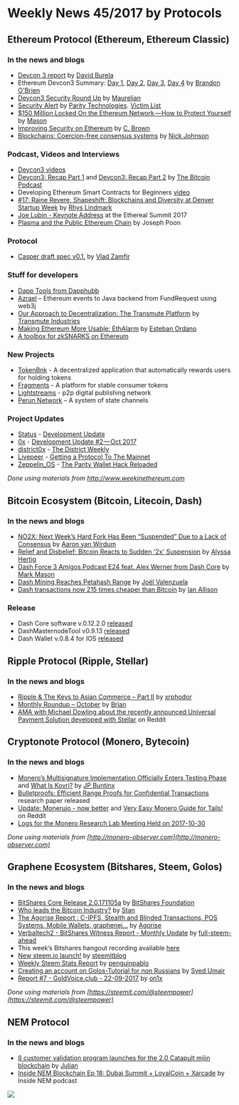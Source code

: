 
# Weekly News 45/2017 by Protocols
## Ethereum Protocol (Ethereum, Ethereum Classic)
### In the news and blogs
* [Devcon 3 report](https://davidburela.wordpress.com/2017/11/02/devcon-3-report-day-1-core-systems) by [David Burela](https://davidburela.wordpress.com/author/davidburela)
* Ethereum Devcon3 Summary: [Day 1](https://techburst.io/ethereum-devcon3-summary-day-1-1de50737d40), [Day 2](https://medium.com/@brandon.obrien/ethereum-devcon3-summary-day-2-b45832d7d748), [Day 3](https://medium.com/@brandon.obrien/ethereum-devcon3-summary-day-3-c374c1dd9f48), [Day 4](https://medium.com/@brandon.obrien/ethereum-devcon3-summary-day-4-a5e87829164e) by [Brandon O'Brien](https://techburst.io/@brandon.obrien)
* [Devcon3 Security Round Up](https://medium.com/@maurelian/devcon3-security-round-up-e7754cd30c23) by [Maurelian](https://medium.com/@maurelian)
* [Security Alert](https://paritytech.io/blog/security-alert.html) by [Parity Technologies](https://paritytech.io/blog.html). [Victim List](https://github.com/barrywhitehat1/Parity2VictimList)
* [$150 Million Locked On the Ethereum Network — How to Protect Yourself](https://medium.com/tokenstandards/150-million-locked-on-the-ethereum-network-how-to-protect-yourself-d687d17ed810) by [Mason](https://medium.com/@masonic_tweets)
* [Improving Security on Ethereum](https://medium.com/@hackdomETH/improving-security-on-ethereum-457fd77ec0ce) by [C. Brown](https://medium.com/@hackdomETH)
* [Blockchains: Coercion-free consensus systems](https://hackernoon.com/blockchains-coercion-free-consensus-systems-30e78b4332ea) by [Nick Johnson](https://hackernoon.com/@weka)

### Podcast, Videos and Interviews
* [Devcon3 videos](https://www.youtube.com/channel/UCNOfzGXD_C9YMYmnefmPH0g/videos)
* [Devcon3: Recap Part 1](http://thebitcoinpodcast.com/devcon3-recap-part-1/) and [Devcon3: Recap Part 2](http://thebitcoinpodcast.com/devcon3-recap-part-2/) by [The Bitcoin Podcast](http://thebitcoinpodcast.com/)
* Developing Ethereum Smart Contracts for Beginners [video](https://coursetro.com/courses/20/Developing-Ethereum-Smart-Contracts-for-Beginners)
* [#17: Raine Revere, Shapeshift: Blockchains and Diversity at Denver Startup Week](https://medium.com/@RhysLindmark/17-raine-revere-shapeshift-blockchains-and-diversity-at-denver-startup-week-82e02d935a7e) by [Rhys Lindmark](https://medium.com/@RhysLindmark)
* [Joe Lubin - Keynote Address](https://www.youtube.com/watch?v=VPttWS-6kfo&list=PLJ8kQp5OiaENtcgEuW83GZm3UYtwHNvoS) at the Ethereal Summit 2017
* [Plasma and the Public Ethereum Chain](https://www.youtube.com/watch?v=nf1iEbBtbCE) by Joseph Poon


### Protocol
* [Casper draft spec v0.1.](https://github.com/ethereum/research/blob/master/papers/CasperTFG/CasperTFG.pdf) by [Vlad Zamfir](https://twitter.com/vladzamfir) 

### Stuff for developers
* [Dapp Tools from Dapphubb](https://dapp.tools/)
* [Azrael](https://github.com/fundrequest/azrael) – Ethereum events to Java backend from FundRequest using web3j
* [Our Approach to Decentralization: The Transmute Platform](https://medium.com/transmute-techtalk/in-this-post-we-will-explore-our-technical-roadmap-and-comment-on-some-common-questions-asked-of-1ad22b6ac6cd) by [Transmute Industries](https://medium.com/@TransmuteNews) 
* [Making Ethereum More Usable: EthAlarm](https://blog.decentraland.org/making-ethereum-more-usable-ethalarm-233660030d30) by [Esteban Ordano](https://blog.decentraland.org/@eordano)
* [A toolbox for zkSNARKS on Ethereum](https://github.com/JacobEberhardt/ZoKrates)

### New Projects
* [TokenBnk](https://tokenbnk.com/) - A decentralized application that automatically rewards users for holding tokens
* [Fragments](https://www.frgcoin.com/) - A platform for stable consumer tokens 
* [Lightstreams](https://github.com/lightstreams/lightstreams/blob/master/white-paper.md) - p2p digital publishing network
* [Perun Network](https://www.perun.network/) – A system of state channels

### Project Updates
* [Status](https://status.im/) - [Development Update](https://blog.status.im/status-development-update-for-the-26th-of-october-to-the-6th-of-november-b747042bb0f)
* [0x](https://0xproject.com/) - [Development Update #2 — Oct 2017](https://blog.0xproject.com/development-update-2-oct-2017-ced97688f236)
* [district0x](https://district0x.io/) - [The District Weekly](https://blog.district0x.io/the-district-weekly-november-4th-2017-cc0edb77d294)
* [Livepeer](https://livepeer.org/) - [Getting a Protocol To The Mainnet](https://medium.com/livepeer-blog/getting-a-protocol-to-the-mainnet-3912bd549d37)
* [Zeppelin_OS](https://zeppelinos.org/) - [The Parity Wallet Hack Reloaded](https://blog.zeppelinos.org/)


*Done using materials from http://www.weekinethereum.com*

## Bitcoin Ecosystem (Bitcoin, Litecoin, Dash)
### In the news and blogs

* [NO2X: Next Week’s Hard Fork Has Been “Suspended” Due to a Lack of Consensus](https://bitcoinmagazine.com/articles/no2x-next-weeks-hard-fork-has-been-suspended-due-lack-consensus/) by [Aaron van Wirdum](https://bitcoinmagazine.com/authors/aaron-van-wirdum/)
* [Relief and Disbelief: Bitcoin Reacts to Sudden '2x' Suspension](https://www.coindesk.com/relief-disbelief-bitcoin-reacts-sudden-2x-suspension/) by [Alyssa Hertig](https://www.coindesk.com/author/alyssa-hertig/)
* [Dash Force 3 Amigos Podcast E24 feat. Alex Werner from Dash Core](https://www.dashforcenews.com/dash-force-3-amigos-podcast-e24-feat-alex-werner-dash-core/) by [Mark Mason](https://www.dashforcenews.com/author/markm/)
* [Dash Mining Reaches Petahash Range](https://www.dashforcenews.com/dash-mining-reaches-petahash-range/) by [Joël Valenzuela](https://www.dashforcenews.com/author/joelvalenzuela/)
* [Dash transactions now 215 times cheaper than Bitcoin](http://www.ibtimes.co.uk/dash-transactions-now-215-times-cheaper-bitcoin-1646464) by [Ian Allison](http://www.ibtimes.co.uk/reporters/ian-allison)

### Release
*  Dash Core software v.0.12.2.0 [released](https://www.dash.org/forum/threads/version-12-2-release.17807/) 
* DashMasternodeTool v0.9.13 [released](https://www.dash.org/forum/threads/gui-tool-for-running-masternode-with-trezor.13748/page-7#post-145630)
* Dash Wallet v.0.8.4 for IOS [released](https://itunes.apple.com/de/app/dash-wallet/id1206647026?l=en&mt=8)

## Ripple Protocol (Ripple, Stellar)
### In the news and blogs
* [Ripple & The Keys to Asian Commerce – Part II](https://xrphodor.wordpress.com/2017/11/04/ripple-the-keys-to-asian-commerce-part-ii/) by [xrphodor](https://xrphodor.wordpress.com/author/xrphodor/)
* [Monthly Roundup – October](https://www.stellar.org/blog/october-news-stellar/) by [Brian](https://www.stellar.org/blog/author/brian/)
* [AMA with Michael Dowling about the recently announced Universal Payment Solution developed with Stellar](https://www.reddit.com/r/Stellar/comments/7bfbuj/hi_im_michael_dowling_group_cto_and_chief/) on Reddit



## Cryptonote Protocol (Monero, Bytecoin)
### In the news and blogs
* [Monero’s Multisignature Implementation Officially Enters Testing Phase](https://themerkle.com/moneros-multisignature-implementation-officially-enters-testing-phase/) and [What Is Kovri?](https://themerkle.com/what-is-kovri/) by [JP Buntinx](https://themerkle.com/author/writer10/)
* [Bulletproofs: Efficient Range Proofs for
Confidential Transactions](http://web.stanford.edu/~buenz/pubs/bulletproofs.pdf) research paper released
* [Update: Monerujo - now better](https://www.reddit.com/r/Monero/comments/7ar9k1/update_monerujo_now_better/) and [Very Easy Monero Guide for Tails!](https://www.reddit.com/r/Monero/comments/7agnwc/very_easy_monero_guide_for_tails/) on Reddit
* [Logs for the Monero Research Lab Meeting Held on 2017-10-30](https://getmonero.org/2017/10/30/logs-for-the-Monero-Research-Lab-meeting-held-on-2017-10-30.html)



*Done using materials from [http://monero-observer.com](http://monero-observer.com)* 


## Graphene Ecosystem (Bitshares, Steem, Golos)
### In the news and blogs
* [BitShares Core Release 2.0.171105a](http://www.bitshares.foundation/announcements/2017-11-08-bitshares-release-2-0-171105a) by [BitShares Foundation](https://steemit.com/@bitshares.fdn)
* [Who leads the Bitcoin Industry?](https://steemit.com/bitshares/@stan/who-leads-the-bitcoin-industry) by [Stan](https://steemit.com/@stan)
* [The Agorise Report : C-IPFS, Stealth and Blinded Transactions, POS Systems, Mobile Wallets, graphenej...](https://steemit.com/cryptocurrency/@agorise/the-agorise-report-c-ipfs-stealth-and-blinded-transactions-pos-systems-mobile-wallets-graphenej) by [Agorise](https://steemit.com/@agorise)
* [Verbaltech2 - BitShares Witness Report - Monthly Update](https://steemit.com/bitshares/@full-steem-ahead/5mw3a6-verbaltech2-bitshares-witness-report-monthly-update) by [full-steem-ahead](https://steemit.com/@full-steem-ahead)
* This week’s Bitshares hangout recording available [here](https://steemit.com/dsound/@ash/recording-bitshares-hangout-45-2017-11-04)
* [New steem.io launch!](https://steemit.com/steem/@steemitblog/new-steem-io-launch) by [steemitblog](https://steemit.com/@steemitblog)
* [Weekly Steem Stats Report](https://steemit.com/steemit/@penguinpablo/weekly-steem-stats-report-monday-november-06-2017) by [penguinpablo](https://steemit.com/@penguinpablo)
* [Creating an account on Golos-Tutorial for non Russians](https://steemit.com/steemit/@syedumair/creating-an-account-on-golos-tutorial-for-non-russians) by [Syed Umair](https://steemit.com/@syedumair)
* [Report #7 - GoldVoice.club - 22-09-2017](https://steemit.com/goldvoice/@on1x/report-7-goldvoice-club-22-09-2017) by [on1x](https://steemit.com/@on1x)

*Done using materials from [https://steemit.com/@steempower](https://steemit.com/@steempower)*

## NEM Protocol
### In the news and blogs
* [β customer validation program launches for the 2.0 Catapult mijin blockchain](https://nemflash.io/customer-validation-program-launches-2-0-catapult-mijin-blockchain/) by [Julian](https://nemflash.io/author/brainofmasses/)
* [Inside NEM Blockchain Ep 18: Dubai Summit + LoyalCoin + Xarcade](https://www.youtube.com/watch?v=F-vuDqh58lc) by Inside NEM podcast

[![](https://steemitimages.com/DQmdkWT6cCPVYNzZASwHD3WZ5hKpHQv7927MvBt8wRYDDEC/image.png)](http://company.cyber.fund/#newsletter)

